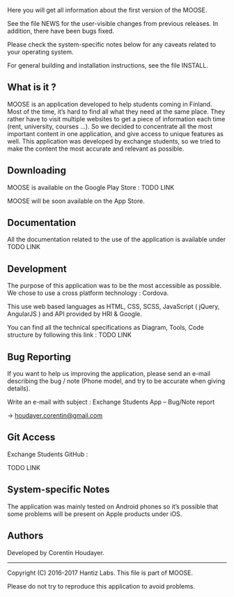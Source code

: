 Here you will get all information about the first version of the MOOSE.

See the file NEWS for the user-visible changes from previous releases.
In addition, there have been bugs fixed.

Please check the system-specific notes below for any caveats related to
your operating system.

For general building and installation instructions, see the file INSTALL.

What is it ?
-----------

MOOSE is an application developed to help students coming in Finland. Most of the time, it’s hard to find all what they need at the same place. They rather have to visit multiple websites to get a piece of information each time (rent, university, courses …). So we decided to concentrate all the most important content in one application, and give access to unique features as well. This application was developed by exchange students, so we tried to make the content the most accurate and relevant as possible.

Downloading
-----------

MOOSE is available on the Google Play Store : TODO LINK

MOOSE will be soon available on the App Store.


Documentation
-------------

All the documentation related to the use of the application is available under TODO LINK


Development
-----------

The purpose of this application was to be the most accessible as possible. We chose to use a cross platform technology : Cordova.

This use web based languages as HTML, CSS, SCSS, JavaScript ( jQuery, AngularJS ) and API provided by HRI & Google.

You can find all the technical specifications as Diagram, Tools, Code structure by following this link : TODO LINK


Bug Reporting
-------------

If you want to help us improving the application, please send an e-mail describing the bug / note (Phone model, and try to be accurate when giving details).

Write an e-mail with subject : Exchange Students App – Bug/Note report

-> houdayer.corentin@gmail.com


Git Access
----------

Exchange Students GitHub :

  TODO LINK



System-specific Notes
---------------------

The application was mainly tested on Android phones so it’s possible that some problems will be present on Apple products under iOS.

Authors
---------------------

Developed by Corentin Houdayer.


-------------------------------------------------------------------------------
Copyright (C) 2016-2017 Hantiz Labs.
This file is part of MOOSE.

Please do not try to reproduce this application to avoid problems.

